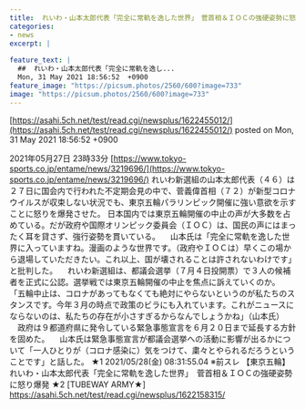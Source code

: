 ```yaml
---
title:  れいわ・山本太郎代表「完全に常軌を逸した世界」　菅首相＆ＩＯＣの強硬姿勢に怒り爆発  ★3  
categories:
- news
excerpt: |
  
feature_text: |
  ##  れいわ・山本太郎代表「完全に常軌を逸し...
  Mon, 31 May 2021 18:56:52  +0900
feature_image: "https://picsum.photos/2560/600?image=733"
image: "https://picsum.photos/2560/600?image=733"
---
```


[https://asahi.5ch.net/test/read.cgi/newsplus/1622455012/](https://asahi.5ch.net/test/read.cgi/newsplus/1622455012/)
posted on Mon, 31 May 2021 18:56:52  +0900

<!--more-->

2021年05月27日 23時33分 [https://www.tokyo-sports.co.jp/entame/news/3219696/](https://www.tokyo-sports.co.jp/entame/news/3219696/) れいわ新選組の山本太郎代表（４６）は２７日に国会内で行われた不定期会見の中で、菅義偉首相（７２）が新型コロナウイルスが収束しない状況でも、東京五輪パラリンピック開催に強い意欲を示すことに怒りを爆発させた。 日本国内では東京五輪開催の中止の声が大多数を占めている。だが政府や国際オリンピック委員会（ＩＯＣ）は、国民の声にはまったく耳を貸さず、強行姿勢を貫いている。 　山本氏は「完全に常軌を逸した世界に入っていますね。漫画のような世界です。（政府やＩＯＣは）早くこの場から退場していただきたい。これ以上、国が壊されることは許されないわけです」と批判した。 　れいわ新選組は、都議会選挙（７月４日投開票）で３人の候補者を正式に公認。選挙戦では東京五輪開催の中止を焦点に訴えていくのか。 「五輪中止は、コロナがあってもなくても絶対にやらないというのが私たちのスタンスです。今年３月の時点で政策のビラにも入れています。これがニュースにならないのは、私たちの存在が小さすぎるからなんでしょうかね」（山本氏） 　政府は９都道府県に発令している緊急事態宣言を６月２０日まで延長する方針を固めた。 　山本氏は緊急事態宣言が都議会選挙への活動に影響が出るかについて「一人ひとりが（コロナ感染に）気をつけて、粛々とやられるだろうということです」と話した。 ★1 2021/05/28(金) 08:31:55.04 ※前スレ 【東京五輪】れいわ・山本太郎代表「完全に常軌を逸した世界」　菅首相＆ＩＯＣの強硬姿勢に怒り爆発 ★2 [TUBEWAY ARMY★] https://asahi.5ch.net/test/read.cgi/newsplus/1622158315/

